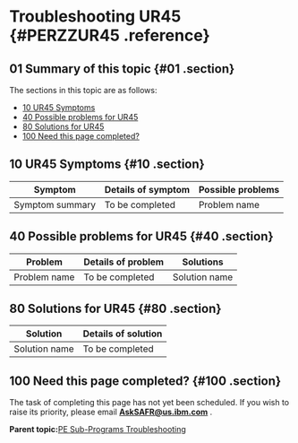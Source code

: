 # Troubleshooting UR45 {#PERZZUR45 .reference}

## 01 Summary of this topic {#01 .section}

The sections in this topic are as follows:

-   [10 UR45 Symptoms](PERZZUR45.md#10)
-   [40 Possible problems for UR45](PERZZUR45.md#40)
-   [80 Solutions for UR45](PERZZUR45.md#80)
-   [100 Need this page completed?](PERZZUR45.md#100)

## 10 UR45 Symptoms {#10 .section}

|Symptom|Details of symptom|Possible problems|
|-------|------------------|-----------------|
|Symptom summary|To be completed|Problem name|

## 40 Possible problems for UR45 {#40 .section}

|Problem|Details of problem|Solutions|
|-------|------------------|---------|
|Problem name|To be completed|Solution name|

## 80 Solutions for UR45 {#80 .section}

|Solution|Details of solution|
|--------|-------------------|
|Solution name|To be completed|

## 100 Need this page completed? {#100 .section}

The task of completing this page has not yet been scheduled. If you wish to raise its priority, please email **AskSAFR@us.ibm.com** .

**Parent topic:**[PE Sub-Programs Troubleshooting](../html/AAR940PMSubPTr.md)

